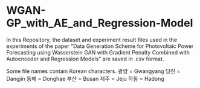 # WGAN-GP_with_AE_and_Regression-Model
In this Repository, the dataset and experiment result files used in the experiments of the paper "Data Generation Scheme for Photovoltaic Power Forecasting using Wasserstein GAN with Gradient Penalty Combined with Autoencoder and Regression Models" are saved in .csv format.

Some file names contain Korean characters.
광양 = Gwangyang
당진 = Dangjin
동해 = Donghae
부산 = Busan
제주 = Jeju
하동 = Hadong
